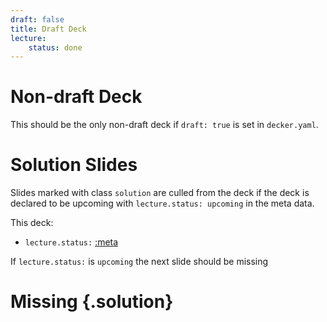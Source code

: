 ```yaml
---
draft: false
title: Draft Deck
lecture: 
    status: done
---
```


# Non-draft Deck

This should be the only non-draft deck if `draft: true` is set in `decker.yaml`.

# Solution Slides

Slides marked with class `solution` are culled from the deck if the deck is declared to be upcoming with `lecture.status: upcoming` in the meta data.

This deck:

- `lecture.status:` [:meta](lecture.status)

If `lecture.status:` is `upcoming` the next slide should be missing 

# Missing {.solution}
